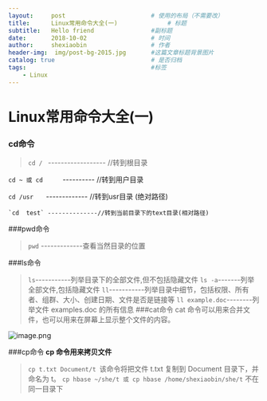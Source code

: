 ```yaml
---
layout:     post   				        # 使用的布局（不需要改）
title:      Linux常用命令大全(一) 				# 标题 
subtitle:   Hello friend                #副标题
date:       2018-10-02 				    # 时间
author:     shexiaobin 				    # 作者
header-img:  img/post-bg-2015.jpg     	#这篇文章标题背景图片
catalog: true 						    # 是否归档
tags:								    #标签
    - Linux
---
```



# Linux常用命令大全(一)
### cd命令
> `cd / `                     ------------------          //转到根目录

  `cd ~ 或 cd     `     ----------  //转到用户目录
   
  `cd /usr   `                     -------------  //转到usr目录 (绝对路径)
  
    `cd  test` --------------//转到当前目录下的text目录(相对路径)

###pwd命令
>`pwd`  -------------查看当然目录的位置


###ls命令
>`ls`-----------列举目录下的全部文件,但不包括隐藏文件
`ls -a`-------列举全部文件,包括隐藏文件
`ll`-----------列举目录中细节，包括权限、所有者、组群、大小、创建日期、文件是否是链接等
`ll example.doc`--------列举文件 examples.doc 的所有信息
###cat命令
>cat 命令可以用来合并文件，也可以用来在屏幕上显示整个文件的内容。


![image.png](https://upload-images.jianshu.io/upload_images/12269087-4d7a8162692ea829.png?imageMogr2/auto-orient/strip%7CimageView2/2/w/1240)

###cp命令
**cp 命令用来拷贝文件**

>`cp t.txt Document/t `该命令将把文件 t.txt 复制到 Document 目录下，并命名为 t。
`cp hbase ~/she/t 或 cp hbase /home/shexiaobin/she/t`    不在同一目录下
